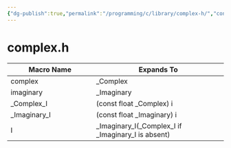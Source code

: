```yaml
---
{"dg-publish":true,"permalink":"/programming/c/library/complex-h/","contentClasses":".content svg {width: 100%; height: auto;}"}
---
```



# complex.h

<table><thead><tr><th width="183">Macro Name</th><th>Expands To</th></tr></thead><tbody><tr><td>complex</td><td>_Complex</td></tr><tr><td>imaginary</td><td>_Imaginary</td></tr><tr><td>_Complex_I</td><td>(const float _Complex) i</td></tr><tr><td>_Imaginary_I</td><td>(const float _Imaginary) i</td></tr><tr><td>I</td><td>_Imaginary_I(_Complex_I if _Imaginary_I is absent)</td></tr></tbody></table>